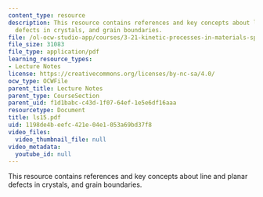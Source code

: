 ```yaml
---
content_type: resource
description: This resource contains references and key concepts about line and planar
  defects in crystals, and grain boundaries.
file: /ol-ocw-studio-app/courses/3-21-kinetic-processes-in-materials-spring-2006/1198de4beefc421e04e1053a69bd37f8_ls15.pdf
file_size: 31083
file_type: application/pdf
learning_resource_types:
- Lecture Notes
license: https://creativecommons.org/licenses/by-nc-sa/4.0/
ocw_type: OCWFile
parent_title: Lecture Notes
parent_type: CourseSection
parent_uid: f1d1babc-c43d-1f07-64ef-1e5e6df16aaa
resourcetype: Document
title: ls15.pdf
uid: 1198de4b-eefc-421e-04e1-053a69bd37f8
video_files:
  video_thumbnail_file: null
video_metadata:
  youtube_id: null
---
```

This resource contains references and key concepts about line and planar defects in crystals, and grain boundaries.